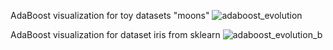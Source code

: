 
AdaBoost visualization for toy datasets "moons"
![adaboost_evolution](https://github.com/user-attachments/assets/5d88bc5d-7b85-4593-83ae-69e7a70f22bf)

AdaBoost visualization for dataset iris from sklearn
![adaboost_evolution_b](https://github.com/user-attachments/assets/5565403d-6aab-4d17-a420-6542e94c879d)
